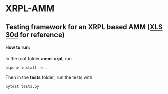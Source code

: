 # XRPL-AMM
## Testing framework for an XRPL based AMM ([XLS 30d](https://github.com/XRPLF/XRPL-Standards/discussions/78) for reference)

#### How to run:

In the root folder **amm-xrpl**, run 
```python
pipenv install -e .
```
Then in the **tests** folder, run the tests with

```python
pytest tests.py
```
